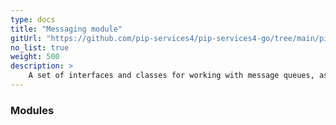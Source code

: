 ```yaml
---
type: docs
title: "Messaging module"
gitUrl: "https://github.com/pip-services4/pip-services4-go/tree/main/pip-services4-aws-node"
no_list: true
weight: 500
description: > 
    A set of interfaces and classes for working with message queues, as well as an in-memory message queue implementation.
---
```



### Modules
